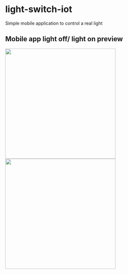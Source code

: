 # light-switch-iot

Simple mobile application to control  a real light

## Mobile app light off/ light on preview
<img src="http://s31.postimg.org/tv028ebaz/Screenshot_2016_04_21_18_20_36.png" width="350"/>
<img src="http://s31.postimg.org/6i20pvv7f/Screenshot_2016_04_21_18_20_43.png" width="350"/>
